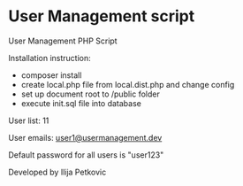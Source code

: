 # User Management script
User Management PHP Script

Installation instruction:

  - composer install
  - create local.php file from local.dist.php and change config
  - set up document root to /public folder
  - execute init.sql file into database
  

User list: 11

User emails: user1@usermanagement.dev

Default password for all users is "user123"

Developed by Ilija Petkovic
